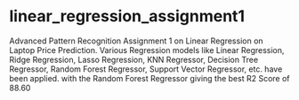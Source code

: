 # linear_regression_assignment1
Advanced Pattern Recognition Assignment 1 on Linear Regression on Laptop Price Prediction.
Various Regression models like Linear Regression, Ridge Regression, Lasso Regression, KNN Regressor, Decision Tree Regressor, Random Forest Regressor, Support Vector Regressor, etc. have been applied. with the Random Forest Regressor giving the best R2 Score of 88.60
